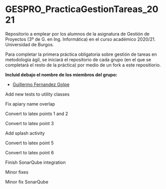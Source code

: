 # GESPRO_PracticaGestionTareas_2021
Repositorio a emplear por los alumnos de la asignatura de Gestión de Proyectos (3º de G. en Ing. Informática) en el curso académico 2020/21. Universidad de Burgos.

Para completar la primera práctica obligatoria sobre gestión de tareas en metodología ágil, se iniciará el repositorio de cada grupo (en el que se completará el resto de la práctica) por medio de un fork a este repositiorio.

**Incluid debajo el nombre de los miembros del grupo:**

* [Guillermo Fernandez Golpe](https://github.com/Guillefer10)


Add new tests to utility classes

Fix apiary name overlap

Convert to latex points 1 and 2 

Convert to latex point 3

Add splash activity 

Convert to latex point 5

Convert to latex point 6

Finish SonarQube integration

Minor fixes 

Minor fix SonarQube 
